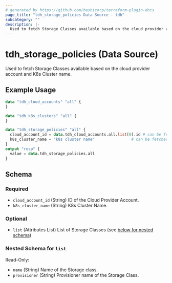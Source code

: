 ```yaml
---
# generated by https://github.com/hashicorp/terraform-plugin-docs
page_title: "tdh_storage_policies Data Source - tdh"
subcategory: ""
description: |-
  Used to fetch Storage Classes available based on the cloud provider account and K8s Cluster name.
---
```


# tdh_storage_policies (Data Source)

Used to fetch Storage Classes available based on the cloud provider account and K8s Cluster name.

## Example Usage

```terraform
data "tdh_cloud_accounts" "all" {
}

data "tdh_k8s_clusters" "all" {
}

data "tdh_storage_policies" "all" {
  cloud_account_id = data.tdh_cloud_accounts.all.list[0].id # can be fetched from the datasource 'tdh_cloud_accounts'
  k8s_cluster_name = "k8s cluster name"                # can be fetched from the datasource 'tdh_k8s_clusters'
}
output "resp" {
  value = data.tdh_storage_policies.all
}
```

<!-- schema generated by tfplugindocs -->
## Schema

### Required

- `cloud_account_id` (String) ID of the Cloud Provider Account.
- `k8s_cluster_name` (String) K8s Cluster Name.

### Optional

- `list` (Attributes List) List of Storage Classes (see [below for nested schema](#nestedatt--list))

<a id="nestedatt--list"></a>
### Nested Schema for `list`

Read-Only:

- `name` (String) Name of the Storage class.
- `provisioner` (String) Provisioner name of the Storage Class.


